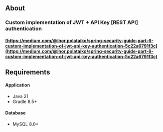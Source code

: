 ## About

### Custom implementation of JWT + API Key [REST API] authentication
#### [https://medium.com/@ihor.polataiko/spring-security-guide-part-6-custom-implementation-of-jwt-api-key-authentication-5c22a6791f3c](https://medium.com/@ihor.polataiko/spring-security-guide-part-6-custom-implementation-of-jwt-api-key-authentication-5c22a6791f3c)

## Requirements

#### Application
- Java 21
- Gradle 8.5+

#### Database
- MySQL 8.0+